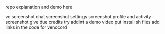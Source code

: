 repo explanation and demo here

vc screenshot
chat screenshot
settings screenshot
profile and activity screenshot
give due credits
try addint a demo video
put install sh files
add links in the code for venocord 

